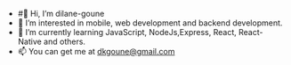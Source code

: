 - #👋 Hi, I’m dilane-goune
- 👀 I’m interested in mobile, web development and backend development.
- 🌱 I’m currently learning JavaScript, NodeJs,Express, React, React-Native and others.
- 📫 You can get me at dkgoune@gmail.com 

<!---
dilane-goune/dilane-goune is a ✨ special ✨ repository because its `README.md` (this file) appears on your GitHub profile.
You can click the Preview link to take a look at your changes.
--->
